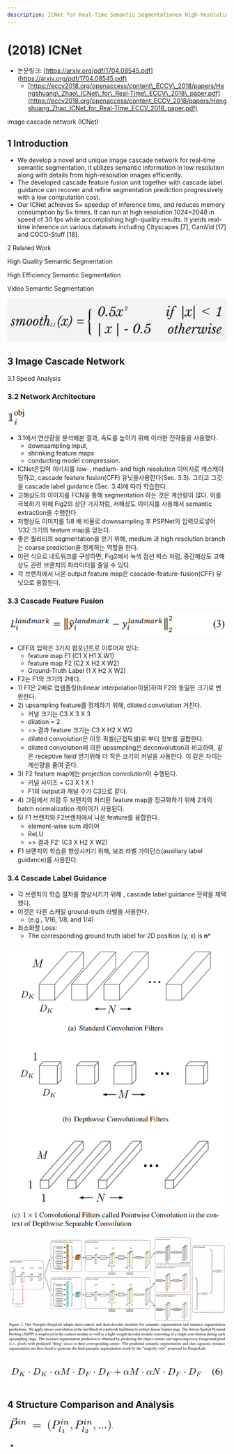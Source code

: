 ```yaml
---
description: ICNet for Real-Time Semantic Segmentationon High-Resolution Images
---
```


# \(2018\) ICNet

* 논문링크: [https://arxiv.org/pdf/1704.08545.pdf](https://arxiv.org/pdf/1704.08545.pdf)
  * [https://eccv2018.org/openaccess/content\_ECCV\_2018/papers/Hengshuang\_Zhao\_ICNet\_for\_Real-Time\_ECCV\_2018\_paper.pdf](https://eccv2018.org/openaccess/content_ECCV_2018/papers/Hengshuang_Zhao_ICNet_for_Real-Time_ECCV_2018_paper.pdf)



image cascade network \(ICNet\)

## 1 Introduction

* We develop a novel and unique image cascade network for real-time semantic segmentation, it utilizes semantic information in low resolution along with details from high-resolution images efficiently.
* The developed cascade feature fusion unit together with cascade label guidance can recover and refine segmentation prediction progressively with a low computation cost.
* Our ICNet achieves 5× speedup of inference time, and reduces memory consumption by 5× times. It can run at high resolution 1024×2048 in speed of 30 fps while accomplishing high-quality results. It yields real-time inference on various datasets including Cityscapes \[7\], CamVid \[17\] and COCO-Stuff \[18\].

2 Related Work

High Quality Semantic Segmentation

High Efficiency Semantic Segmentation

Video Semantic Segmentation



![](../.gitbook/assets/image%20%2870%29.png)

## 3 Image Cascade Network

3.1 Speed Analysis

### 3.2 Network Architecture

![](../.gitbook/assets/image%20%28131%29.png)

* 3.1에서 연산량을 분석해본 결과, 속도를 높이기 위해 이러한 전략들을 사용했다.
  * downsampling input, 
  * shrinking feature maps 
  * conducting model compression.
* ICNet은입력 이미지를 low-, medium- and high resolution 이미지로 캐스캐이딩하고, cascade feature fusion\(CFF\) 유닛을사용한다\(Sec. 3.3\). 그리고 그것을  cascade label guidance \(Sec. 3.4\)에 따라 학습한다.
* 고해상도의 이미지를 FCN을 통해 segmentation 하는 것은 계산량이 많다. 이를 극복하기 위해 Fig2의 상단 가지처럼, 저해상도 이미지를 사용해서  semantic extraction을 수행한다.
* 저행상도 이미지를 1/8 배 비율로  downsampling 후 PSPNet의 입력으로넣어 1/32 크기의 feature map을 얻는다.
* 좋은 퀄리티의 segmentation을 얻기 위해, medium 과 high resolution branch 는 coarse prediction을 정제하는 역할을 한다.
* 이런 식으로 네트워크를 구성하면, Fig2에서 녹색 점선 박스 처럼, 중간해상도 고해상도 관련 브랜치의 파라미터를 줄일 수 있다.
* 각 브랜치에서 나온 output feature map은 cascade-feature-fusion\(CFF\) 유닛으로 융합된다.

### 3.3 Cascade Feature Fusion

![](../.gitbook/assets/image%20%2815%29.png)

* CFF의 입력은 3가지 컴포넌트로 이루어져 있다:
  * feature map F1 \(C1 X H1 X W1\)
  * feature map F2 \(C2 X H2 X W2\)
  * Ground-Truth Label \(1 X H2 X W2\)
* F2는 F1의 크기의 2배다.
* 1\) F1은 2배로 업샘플링\(bilinear interpolation이용\)하여 F2와 동일한 크기로 변환한다.
* 2\) upsampling feature를 정제하기 위해, dilated convolution 거친다.
  * 커널 크기는 C3 X 3 X 3
  * dilation = 2
  * =&gt; 결과 feature 크기는 C3 X H2 X W2
  * dilated convolution은 이웃 픽셀\(근접픽셀\)로 부터 정보를 결합한다.
  * dilated convolution에 의한 upsampling은 deconvolution과 비교하여, 같은 receptive field 얻기위해 더  작은 크기의  커널을 사용한다. 이 같은 차이는 계산량을 줄여 준다.
* 3\) F2 feature map에는 projection convolution이 수행된다.
  * 커널 사이즈 = C3 X 1 X 1
  * F1의  output과 채널 수가  C3으로 같다.
* 4\) 그림에서 처럼 두 브랜치의 처리된 feature map을 정규화하기 위해 2개의 batch normalization 레이어가 사용된다.
* 5\) F1 브랜치와 F2브랜치에서 나온 feature를 융합한다.
  * element-wise sum 레이어
  * ReLU
  * =&gt; 결과 F2' \(C3 X H2 X W2\)
* F1 브랜치의 학습을 향상시키기 위해,  보조 라벨 가이던스\(auxiliary label guidance\)를 사용한다.

### 3.4 Cascade Label Guidance

* 각 브랜치의 학습 절차를 향상시키기 위해 , cascade label guidance 전략을 채택했다.
* 이것은 다른 스캐일 ground-truth 라벨을 사용한다.
  * \(e.g., 1/16, 1/8, and 1/4\) 
* 최소화할 Loss:
  * The corresponding ground truth label for 2D position \(y, x\) is **n^**

![Loss](../.gitbook/assets/image%20%2867%29.png)

![branch t&#xC5D0;&#xC11C;&#xC758; predicted feature map](../.gitbook/assets/image%20%28139%29.png)

![Branch t&#xC758; Loss&#xC758; &#xAC00;&#xC911;&#xCE58;](../.gitbook/assets/image%20%2825%29.png)

## 4 Structure Comparison and Analysis

![](../.gitbook/assets/image%20%286%29.png)

* 


